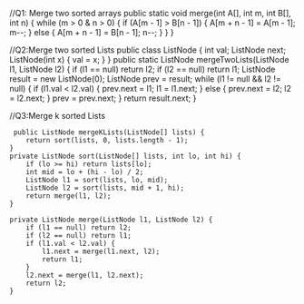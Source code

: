 //Q1: Merge two sorted arrays
public static void merge(int A[], int m, int B[], int n) {
		while (m > 0 & n > 0) {
			if (A[m - 1] > B[n - 1]) {
				A[m + n - 1] = A[m - 1];
				m--;
			} else {
				A[m + n - 1] = B[n - 1];
				n--;
			}
		}
	}
  
  
  
 //Q2:Merge two sorted Lists
 public class ListNode {
		int val;
		ListNode next;
		ListNode(int x) {
			val = x;
		}
	}
 public static ListNode mergeTwoLists(ListNode l1, ListNode l2) {
		if (l1 == null) return l2;
        if (l2 == null) return l1;
		ListNode result = new ListNode(0);
		ListNode prev = result;
		while (l1 != null && l2 != null) {
			if (l1.val < l2.val) {
				prev.next = l1;
				l1 = l1.next;
			} else {
				prev.next = l2;
				l2 = l2.next;
			}
			prev = prev.next;
		}
		return result.next;
	}
	
 //Q3:Merge k sorted Lists
 
     public ListNode mergeKLists(ListNode[] lists) {
        return sort(lists, 0, lists.length - 1);
    }
    private ListNode sort(ListNode[] lists, int lo, int hi) {
        if (lo >= hi) return lists[lo];
        int mid = lo + (hi - lo) / 2;
        ListNode l1 = sort(lists, lo, mid);
        ListNode l2 = sort(lists, mid + 1, hi);
        return merge(l1, l2);
    }
    
    private ListNode merge(ListNode l1, ListNode l2) {
        if (l1 == null) return l2;
        if (l2 == null) return l1;
        if (l1.val < l2.val) {
            l1.next = merge(l1.next, l2);
            return l1;
        }
        l2.next = merge(l1, l2.next);
        return l2;
    }
 
 
